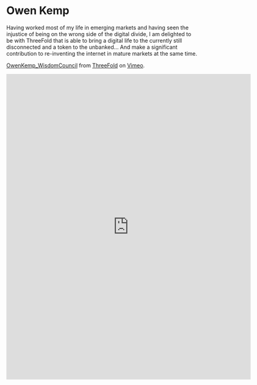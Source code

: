 # Owen Kemp

Having worked most of my life in emerging markets and having seen the injustice of being on the wrong side of the digital divide, I am delighted to be with ThreeFold that is able to bring a digital life to the currently still disconnected and a token to the unbanked... And make a significant contribution to re-inventing the internet in mature markets at the same time.

<p><a href="https://vimeo.com/413145439">OwenKemp_WisdomCouncil</a> from <a href="https://vimeo.com/threefoldio">ThreeFold</a> on <a href="https://vimeo.com">Vimeo</a>.</p>

<iframe src="https://player.vimeo.com/video/413145439" width="640" height="800" frameborder="0" allow="autoplay; fullscreen" allowfullscreen></iframe>